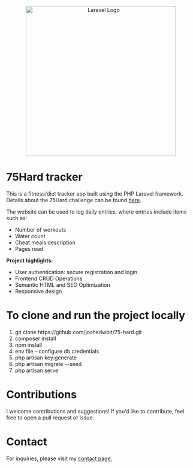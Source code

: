 <p align="center"><a href="https://laravel.com" target="_blank"><img src="https://raw.githubusercontent.com/laravel/art/master/logo-lockup/5%20SVG/2%20CMYK/1%20Full%20Color/laravel-logolockup-cmyk-red.svg" width="400" alt="Laravel Logo"></a></p>

# 75Hard tracker
This is a fitness/diet tracker app built using the PHP Laravel framework.  Details about the 75Hard challenge can be found <a href="https://health.clevelandclinic.org/75-hard-challenge-and-rules">here</a>.

The website can be used to log daily entries, where entries include items such as:
<ul>
<li>Number of workouts</li>
<li>Water count</li>
<li>Cheat meals description</li>
<li>Pages read</li>
</ul>

<b>Project highlights:</b>
<ul>
<li>User authentication: secure registration and login</li>
<li>Frontend CRUD Operations</li>
<li>Semantic HTML and SEO Optimization</li>
<li>Responsive design</li>
</ul>

# To clone and run the project locally
<ol>
<li>git clone https://github.com/joshedwbit/75-hard.git</li>
<li>composer install</li>
<li>npm install</li>
<li>env file - configure db credentials</li>
<li>php artisan key:generate</li>
<li>php artisan migrate --seed</li>
<li>php artisan serve</li>
</ol>

# Contributions
I welcome contributions and suggestions! If you’d like to contribute, feel free to open a pull request or issue.

# Contact
For inquiries, please visit my <a href="https://www.joshuaedwardstutoring.com/contact">contact page.</a>
